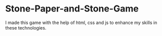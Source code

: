 # Stone-Paper-and-Stone-Game
I made this game with the help of html,  css and js to enhance my skills in these technologies.
